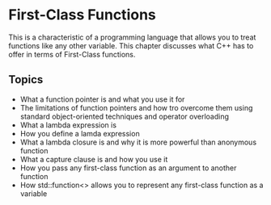 # First-Class Functions
This is a characteristic of a programming language that allows you to
treat functions like any other variable.  This chapter discusses what
C++ has to offer in terms of First-Class functions.
## Topics
- What a function pointer is and what you use it for
- The limitations of function pointers and how tro overcome them using standard
  object-oriented techniques and operator overloading
- What a lambda expression is
- How you define a lamda expression
- What a lambda closure is and why it is more powerful than anonymous function
- What a capture clause is and how you use it
- How you pass any first-class function as an argument to another function
- How std::function<> allows you to represent any first-class function as a variable